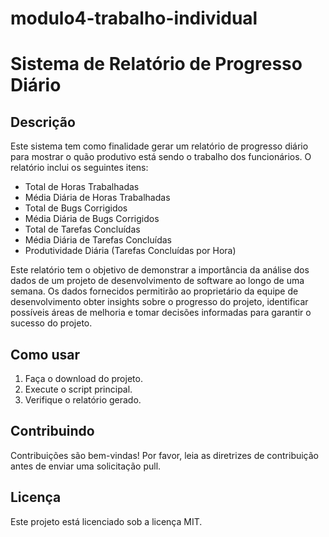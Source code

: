 # modulo4-trabalho-individual

# Sistema de Relatório de Progresso Diário

## Descrição

Este sistema tem como finalidade gerar um relatório de progresso diário para mostrar o quão produtivo está sendo o trabalho dos funcionários. O relatório inclui os seguintes itens:

- Total de Horas Trabalhadas
- Média Diária de Horas Trabalhadas
- Total de Bugs Corrigidos
- Média Diária de Bugs Corrigidos
- Total de Tarefas Concluídas
- Média Diária de Tarefas Concluídas
- Produtividade Diária (Tarefas Concluídas por Hora)

Este relatório tem o objetivo de demonstrar a importância da análise dos dados de um projeto de desenvolvimento de software ao longo de uma semana. Os dados fornecidos permitirão ao proprietário da equipe de desenvolvimento obter insights sobre o progresso do projeto, identificar possíveis áreas de melhoria e tomar decisões informadas para garantir o sucesso do projeto.

## Como usar

1. Faça o download do projeto.
2. Execute o script principal.
3. Verifique o relatório gerado.

## Contribuindo

Contribuições são bem-vindas! Por favor, leia as diretrizes de contribuição antes de enviar uma solicitação pull.

## Licença

Este projeto está licenciado sob a licença MIT.
